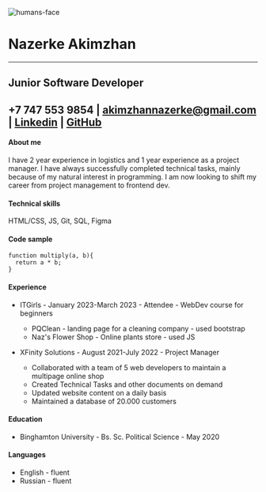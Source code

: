 ![humans-face](/img/passport-photo.png "фото")

# __Nazerke Akimzhan__
----------------------------
Junior Software Developer
----------------------------
+7 747 553 9854 | akimzhannazerke@gmail.com | [Linkedin](www.linkedin.com/in/nazerke) | [GitHub](github.com/nazya06)
----------------------------
#### About me
I have 2 year experience in logistics and 1 year experience as a project manager. I have always successfully completed technical tasks, mainly because of my natural interest in programming.
I am now looking to shift my career from project management to frontend dev.

#### Technical skills
HTML/CSS, JS, Git, SQL, Figma

#### Code sample

```
function multiply(a, b){
  return a * b;
}
```


#### Experience

* ITGirls - January 2023-March 2023 - Attendee - WebDev course for beginners
    + PQClean - landing page for a cleaning company - used bootstrap
    + Naz's Flower Shop - Online plants store - used JS

* XFinity Solutions - August 2021-July 2022 - Project Manager
    + Collaborated with a team of 5 web developers to maintain a multipage online shop
    + Created Technical Tasks and other documents on demand
    + Updated website content on a daily basis
    + Maintained a database of 20.000 customers


#### Education
* Binghamton University - Bs. Sc. Political Science - May 2020

#### Languages

* English - fluent
* Russian - fluent